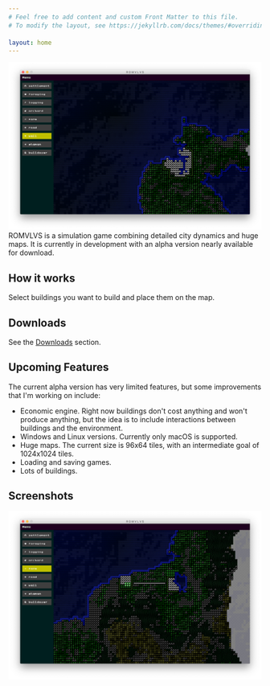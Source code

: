 ```yaml
---
# Feel free to add content and custom Front Matter to this file.
# To modify the layout, see https://jekyllrb.com/docs/themes/#overriding-theme-defaults

layout: home
---
```


![Build a city by placing buildings on the map.](images/alpha-0.1-release-screenshot-1.png)
ROMVLVS is a simulation game combining detailed city dynamics and huge maps. 
It is currently in development with an alpha version nearly available for download.

## How it works
Select buildings you want to build and place them on the map.

## Downloads
See the [Downloads](downloads.html) section.

## Upcoming Features
The current alpha version has very limited features, but some improvements that I'm 
working on include:
- Economic engine. Right now buildings don't cost anything and won't produce anything, 
but the idea is to include interactions between buildings and the environment.
- Windows and Linux versions. Currently only macOS is supported.
- Huge maps. The current size is 96x64 tiles, with an intermediate goal of 1024x1024 tiles.
- Loading and saving games.
- Lots of buildings.

## Screenshots
![Connect cities with roads.](images/alpha-0.1-release-screenshot-2.png)
